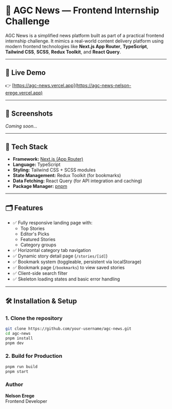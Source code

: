 # 📰 AGC News — Frontend Internship Challenge


AGC News is a simplified news platform built as part of a practical frontend internship challenge. It mimics a real-world content delivery platform using modern frontend technologies like **Next.js App Router**, **TypeScript**, **Tailwind CSS**, **SCSS**, **Redux Toolkit**, and **React Query**.

---


## 🚀 Live Demo

👉 [https://agc-news.vercel.app](https://agc-news-nelson-erege.vercel.app)

---

## 📸 Screenshots

_Coming soon..._

---

## 🧰 Tech Stack

- **Framework:** [Next.js (App Router)](https://nextjs.org/docs/app/building-your-application)
- **Language:** TypeScript
- **Styling:** Tailwind CSS + SCSS modules
- **State Management:** Redux Toolkit (for bookmarks)
- **Data Fetching:** React Query (for API integration and caching)
- **Package Manager:** [pnpm](https://pnpm.io)


---


## 🗂️ Features

- ✅ Fully responsive landing page with:
  - Top Stories
  - Editor's Picks
  - Featured Stories
  - Category groups 
- ✅ Horizontal category tab navigation
- ✅ Dynamic story detail page (`/stories/[id]`)
- ✅ Bookmark system (toggleable, persistent via localStorage)
- ✅ Bookmark page (`/bookmarks`) to view saved stories
- ✅ Client-side search filter
- ✅ Skeleton loading states and basic error handling

---

## 🛠️ Installation & Setup

### 1. Clone the repository

```bash
git clone https://github.com/your-username/agc-news.git
cd agc-news
pnpm install
pnpm dev
```
### 2. Build for Production

```bash
pnpm run build
pnpm start
```


### Author
**Nelson Erege**<br>
Frontend Developer
